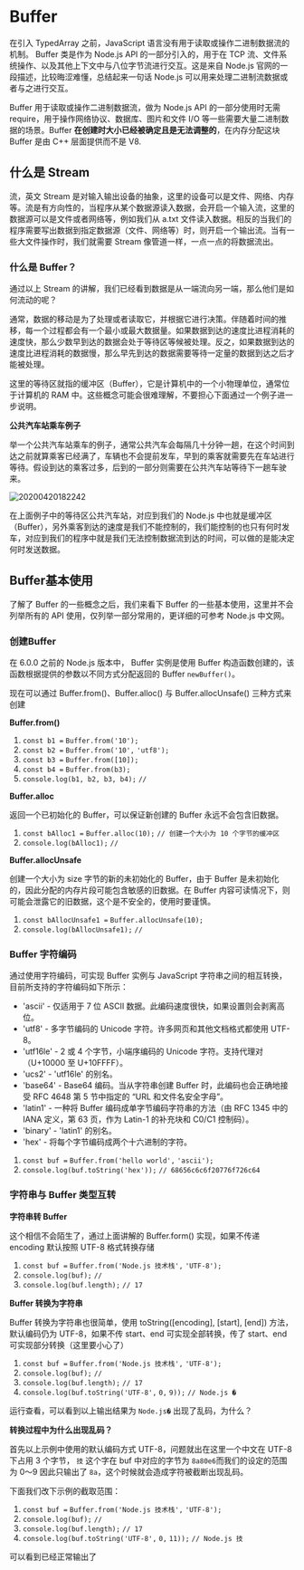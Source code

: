 # Buffer

在引入 TypedArray 之前，JavaScript 语言没有用于读取或操作二进制数据流的机制。 Buffer 类是作为 Node.js API 的一部分引入的，用于在 TCP 流、文件系统操作、以及其他上下文中与八位字节流进行交互。这是来自 Node.js 官网的一段描述，比较晦涩难懂，总结起来一句话 Node.js 可以用来处理二进制流数据或者与之进行交互。

Buffer 用于读取或操作二进制数据流，做为 Node.js API 的一部分使用时无需 require，用于操作网络协议、数据库、图片和文件 I/O 等一些需要大量二进制数据的场景。Buffer **在创建时大小已经被确定且是无法调整的**，在内存分配这块 Buffer 是由 C++ 层面提供而不是 V8.

## 什么是 Stream

流，英文 Stream 是对输入输出设备的抽象，这里的设备可以是文件、网络、内存等。流是有方向性的，当程序从某个数据源读入数据，会开启一个输入流，这里的数据源可以是文件或者网络等，例如我们从 a.txt 文件读入数据。相反的当我们的程序需要写出数据到指定数据源（文件、网络等）时，则开启一个输出流。当有一些大文件操作时，我们就需要 Stream 像管道一样，一点一点的将数据流出。



### 什么是 Buffer？

通过以上 Stream 的讲解，我们已经看到数据是从一端流向另一端，那么他们是如何流动的呢？

通常，数据的移动是为了处理或者读取它，并根据它进行决策。伴随着时间的推移，每一个过程都会有一个最小或最大数据量。如果数据到达的速度比进程消耗的速度快，那么少数早到达的数据会处于等待区等候被处理。反之，如果数据到达的速度比进程消耗的数据慢，那么早先到达的数据需要等待一定量的数据到达之后才能被处理。

这里的等待区就指的缓冲区（Buffer），它是计算机中的一个小物理单位，通常位于计算机的 RAM 中。这些概念可能会很难理解，不要担心下面通过一个例子进一步说明。

**公共汽车站乘车例子**

举一个公共汽车站乘车的例子，通常公共汽车会每隔几十分钟一趟，在这个时间到达之前就算乘客已经满了，车辆也不会提前发车，早到的乘客就需要先在车站进行等待。假设到达的乘客过多，后到的一部分则需要在公共汽车站等待下一趟车驶来。

![20200420182242](https://raw.githubusercontent.com/jiangbo0216/wiki/pic-bed/20200420182242.png)



在上面例子中的等待区公共汽车站，对应到我们的 Node.js 中也就是缓冲区（Buffer），另外乘客到达的速度是我们不能控制的，我们能控制的也只有何时发车，对应到我们的程序中就是我们无法控制数据流到达的时间，可以做的是能决定何时发送数据。

## Buffer基本使用

了解了 Buffer 的一些概念之后，我们来看下 Buffer 的一些基本使用，这里并不会列举所有的 API 使用，仅列举一部分常用的，更详细的可参考 Node.js 中文网。

### 创建Buffer

在 6.0.0 之前的 Node.js 版本中， Buffer 实例是使用 Buffer 构造函数创建的，该函数根据提供的参数以不同方式分配返回的 Buffer `newBuffer()`。

现在可以通过 Buffer.from()、Buffer.alloc() 与 Buffer.allocUnsafe() 三种方式来创建

**Buffer.from()**

1. `const b1 =` `Buffer.from('10');`
2. `const b2 =` `Buffer.from('10',` `'utf8');`
3. `const b3 =` `Buffer.from([10]);`
4. `const b4 =` `Buffer.from(b3);`
5. `console.log(b1, b2, b3, b4);` `//    `



**Buffer.alloc**

返回一个已初始化的 Buffer，可以保证新创建的 Buffer 永远不会包含旧数据。

1. `const bAlloc1 =` `Buffer.alloc(10);` `// 创建一个大小为 10 个字节的缓冲区`
2. `console.log(bAlloc1);` `// `



**Buffer.allocUnsafe**

创建一个大小为 size 字节的新的未初始化的 Buffer，由于 Buffer 是未初始化的，因此分配的内存片段可能包含敏感的旧数据。在 Buffer 内容可读情况下，则可能会泄露它的旧数据，这个是不安全的，使用时要谨慎。

1. `const bAllocUnsafe1 =` `Buffer.allocUnsafe(10);`
2. `console.log(bAllocUnsafe1);` `// `



### Buffer 字符编码

通过使用字符编码，可实现 Buffer 实例与 JavaScript 字符串之间的相互转换，目前所支持的字符编码如下所示：

- 'ascii' - 仅适用于 7 位 ASCII 数据。此编码速度很快，如果设置则会剥离高位。
- 'utf8' - 多字节编码的 Unicode 字符。许多网页和其他文档格式都使用 UTF-8。
- 'utf16le' - 2 或 4 个字节，小端序编码的 Unicode 字符。支持代理对（U+10000 至 U+10FFFF）。
- 'ucs2' - 'utf16le' 的别名。
- 'base64' - Base64 编码。当从字符串创建 Buffer 时，此编码也会正确地接受 RFC 4648 第 5 节中指定的 “URL 和文件名安全字母”。
- 'latin1' - 一种将 Buffer 编码成单字节编码字符串的方法（由 RFC 1345 中的 IANA 定义，第 63 页，作为 Latin-1 的补充块和 C0/C1 控制码）。
- 'binary' - 'latin1' 的别名。
- 'hex' - 将每个字节编码成两个十六进制的字符。

1. `const buf =` `Buffer.from('hello world',` `'ascii');`
2. `console.log(buf.toString('hex'));` `// 68656c6c6f20776f726c64`



### 字符串与 Buffer 类型互转

**字符串转 Buffer**

这个相信不会陌生了，通过上面讲解的 Buffer.form() 实现，如果不传递 encoding 默认按照 UTF-8 格式转换存储

1. `const buf =` `Buffer.from('Node.js 技术栈',` `'UTF-8');`
2. `console.log(buf);` `// `
3. `console.log(buf.length);` `// 17`



**Buffer 转换为字符串**

Buffer 转换为字符串也很简单，使用 toString([encoding], [start], [end]) 方法，默认编码仍为 UTF-8，如果不传 start、end 可实现全部转换，传了 start、end 可实现部分转换（这里要小心了）

1. `const buf =` `Buffer.from('Node.js 技术栈',` `'UTF-8');`
2. `console.log(buf);` `// `
3. `console.log(buf.length);` `// 17`
4. `console.log(buf.toString('UTF-8',` `0,` `9));` `// Node.js �`



运行查看，可以看到以上输出结果为 `Node.js�` 出现了乱码，为什么？

**转换过程中为什么出现乱码？**

首先以上示例中使用的默认编码方式 UTF-8，问题就出在这里一个中文在 UTF-8 下占用 3 个字节， `技` 这个字在 buf 中对应的字节为 `8a80e6`而我们的设定的范围为 0～9 因此只输出了 `8a`，这个时候就会造成字符被截断出现乱码。

下面我们改下示例的截取范围：

1. `const buf =` `Buffer.from('Node.js 技术栈',` `'UTF-8');`
2. `console.log(buf);` `// `
3. `console.log(buf.length);` `// 17`
4. `console.log(buf.toString('UTF-8',` `0,` `11));` `// Node.js 技`



可以看到已经正常输出了